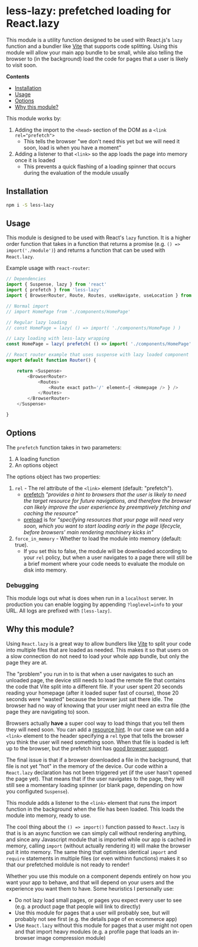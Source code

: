 # less-lazy: prefetched loading for React.lazy

This module is a utility function designed to be used with React.js's `lazy` function and a bundler like [Vite](https://vitejs.dev/) that supports code splitting. Using this module will allow your main app bundle to be small, while also telling the browser to (in the background) load the code for pages that a user is likely to visit soon.

**Contents**

- [Installation](#installation)
- [Usage](#usage)
- [Options](#options)
- [Why this module?](#why-this-module)


This module works by:

1. Adding the import to the `<head>` section of the DOM as a `<link rel="prefetch">`
    - This tells the browser "we don't need this yet but we will need it soon, load is when you have a moment"
2. Adding a listener to that `<link>` so the app loads the page into memory once it is loaded
    - This prevents a quick flashing of a loading spinner that occurs during the evaluation of the module usually

## Installation

```bash
npm i -S less-lazy
```

## Usage

This module is designed to be used with React's `lazy` function. It is a higher order function that takes in a function that returns a promise (e.g. `() => import('./module')`) and returns a function that can be used with `React.lazy`.


Example usage with `react-router`:

```javascript
// Dependencies
import { Suspense, lazy } from 'react'
import { prefetch } from 'less-lazy'
import { BrowserRouter, Route, Routes, useNavigate, useLocation } from "react-router-dom"

// Normal import
// import HomePage from './components/HomePage'

// Regular lazy loading
// const HomePage = lazy( () => import( './components/HomePage ) )

// Lazy loading with less-lazy wrapping
const HomePage = lazy( prefetch( () => import( './components/HomePage' ) ) )

// React router example that uses suspense with lazy loaded component
export default function Router() {

    return <Suspense>
        <BrowserRouter>
            <Routes>
                <Route exact path='/' element={ <Homepage /> } />
            </Routes>
        </BrowserRouter>
    </Suspense>

}
```

## Options

The `prefetch` function takes in two parameters:

1. A loading function
2. An options object

The options object has two properties:

1. `rel` - The rel attribute of the `<link>` element (default: "prefetch").
    - [prefetch](https://developer.mozilla.org/en-US/docs/Web/HTML/Attributes/rel/prefetch) *"provides a hint to browsers that the user is likely to need the target resource for future navigations, and therefore the browser can likely improve the user experience by preemptively fetching and caching the resource"*
    - [preload](https://developer.mozilla.org/en-US/docs/Web/HTML/Attributes/rel/preload) is for *"specifying resources that your page will need very soon, which you want to start loading early in the page lifecycle, before browsers' main rendering machinery kicks in"*
2. `force_in_memory` - Whether to load the module into memory (default: true).
    - If you set this to false, the module will be downloaded according to your `rel` policy, but when a user navigates to a page there will still be a brief moment where your code needs to evaluate the module on disk into memory.

### Debugging

This module logs out what is does when run in a `localhost` server. In production you can enable logging by appending `?loglevel=info` to your URL. All logs are prefixed with `[less-lazy]`.

## Why this module?

Using `React.lazy` is a great way to allow bundlers like [Vite](https://vitejs.dev/) to split your code into multiple files that are loaded as needed. This makes it so that users on a slow connection do not need to load your whole app bundle, but only the page they are at.

The "problem" you run in to is that when a user navigates to such an unloaded page, the device still needs to load the remote file that contains the code that Vite split into a different file. If your user spent 20 seconds reading your homepage (after it loaded super fast of course), those 20 seconds were "wasted" because the browser just sat there idle. The browser had no way of knowing that your user might need an extra file (the page they are navigating to) soon.

Browsers actually **have** a super cool way to load things that you tell them they will need soon. You can add a [resource hint](https://caniuse.com/?search=resource%20hint). In our case we can add a  `<link>` element to the header specifying a `rel` type that tells the browser you think the user will need something soon. When that file is loaded is left up to the browser, but the prefetch hint has [good browser support](https://caniuse.com/link-rel-prefetch).

The final issue is that if a browser downloaded a file in the background, that file is not yet "hot" in the memory of the device. Our code within a `React.lazy` declaration has not been triggered yet (if the user hasn't opened the page yet). That means that if the user navigates to the page, they will still see a momentary loading spinner (or blank page, depending on how you configuted `Suspense`).

This module adds a listener to the `<link>` element that runs the import function in the background when the file has been loaded. This loads the module into memory, ready to use.

The cool thing about the `() => import()` function passed to `React.lazy` is that is is an async function we can simply call without rendering anything, and since any Javascript module that is imported while our app is cached in memory, calling `import` (without actually rendering it) will make the browser put it into memory. The same thing that optimises identical `import` and `require` statements in multiple files (or even withinn functions) makes it so that our prefetched moldule is not ready to render!

Whether you use this module on a component depends entirely on how you want your app to behave, and that will depend on your users and the experience you want them to have. Some heuristics I personally use:

- Do not lazy load small pages, or pages you expect every user to see (e.g. a product page that people will link to directly)
- Use this module for pages that a user will probably see, but will probably not see first (e.g. the details page of en ecommerce app)
- Use `React.lazy` without this module for pages that a user might not open and that import heavy modules (e.g. a profile page that loads an in-browser image compression module)
